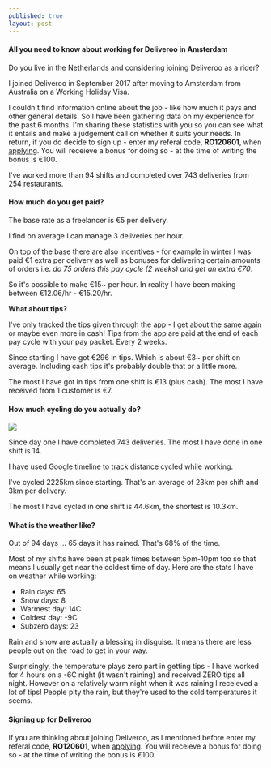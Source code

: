 ```yaml
---
published: true
layout: post
---
```

#### All you need to know about working for Deliveroo in Amsterdam

Do you live in the Netherlands and considering joining Deliveroo as a rider?

I joined Deliveroo in September 2017 after moving to Amsterdam from Australia on a Working Holiday Visa.

I couldn't find information online about the job - like how much it pays and other general details. So I have been gathering data on my experience for the past 6 months. I'm sharing these statistics with you so you can see what it entails and make a judgement call on whether it suits your needs. In return, if you do decide to sign up - enter my referal code, **RO120601**, when [applying](http://roo.it/RO120601 "Apply here"). You will receieve a bonus for doing so - at the time of writing the bonus is €100.

I've worked more than 94 shifts and completed over 743 deliveries from 254 restaurants.

#### How much do you get paid?

The base rate as a freelancer is €5 per delivery.

I find on average I can manage 3 deliveries per hour.

On top of the base there are also incentives - for example in winter I was paid €1 extra per delivery as well as bonuses for delivering certain amounts of orders i.e. _do 75 orders this pay cycle (2 weeks) and get an extra €70_.

So it's possible to make €15~ per hour. In reality I have been making between €12.06/hr - €15.20/hr.

**What about tips?**

I've only tracked the tips given through the app - I get about the same again or maybe even more in cash! Tips from the app are paid at the end of each pay cycle with your pay packet. Every 2 weeks.

Since starting I have got €296 in tips. Which is about €3~ per shift on average. Including cash tips it's probably double that or a little more.

The most I have got in tips from one shift is €13 (plus cash). The most I have received from 1 customer is €7.

#### How much cycling do you actually do?

![]({{stats}}/https://i.imgur.com/VyOAIeQ.jpg)

Since day one I have completed 743 deliveries. The most I have done in one shift is 14.

I have used Google timeline to track distance cycled while working.

I've cycled 2225km since starting. That's an average of 23km per shift and 3km per delivery.

The most I have cycled in one shift is 44.6km, the shortest is 10.3km.

#### What is the weather like?

Out of 94 days ... 65 days it has rained. That's 68% of the time.

Most of my shifts have been at peak times between 5pm-10pm too so that means I usually get near the coldest time of day. Here are the stats I have on weather while working:

- Rain days:	65
- Snow days:	8
- Warmest day:	14C
- Coldest day:	-9C
- Subzero days:	23

Rain and snow are actually a blessing in disguise. It means there are less people out on the road to get in your way.

Surprisingly, the temperature plays zero part in getting tips - I have worked for 4 hours on a -6C night (it wasn't raining) and received ZERO tips all night. However on a relatively warm night when it was raining I receieved a lot of tips! People pity the rain, but they're used to the cold temperatures it seems.

#### Signing up for Deliveroo

If you are thinking about joining Deliveroo, as I mentioned before enter my referal code, **RO120601**, when [applying](http://roo.it/RO120601 "Apply here"). You will receieve a bonus for doing so - at the time of writing the bonus is €100.
